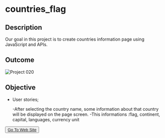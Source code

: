 # countries_flag


## Description
Our goal in this project is to create countries information page using JavaScript and APIs.

## Outcome

![Project 020](./flag_app.gif)

## Objective

-  User stories;

    -After selecting the country name, some information about that country will be displayed on the page screen.
    -This informations :flag, continent, capital, languages, currency unit


<button><a href="https://muratbzc.github.io/countries_flag/">Go To Web Site</a></button>

